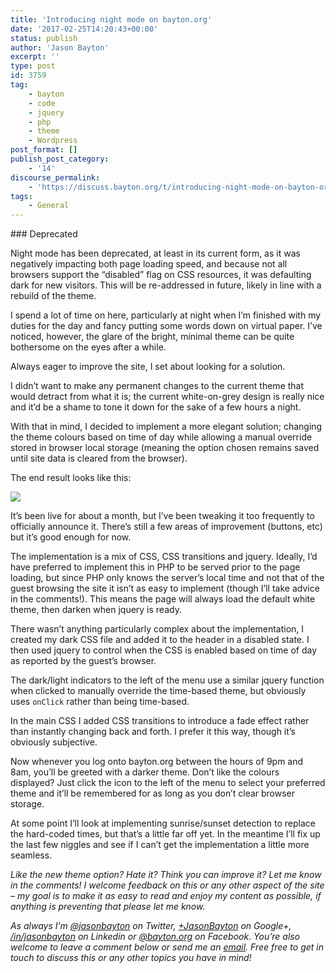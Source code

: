 ```yaml
---
title: 'Introducing night mode on bayton.org'
date: '2017-02-25T14:20:43+00:00'
status: publish
author: 'Jason Bayton'
excerpt: ''
type: post
id: 3759
tag:
    - bayton
    - code
    - jquery
    - php
    - theme
    - Wordpress
post_format: []
publish_post_category:
    - '14'
discourse_permalink:
    - 'https://discuss.bayton.org/t/introducing-night-mode-on-bayton-org/89'
tags:
    - General
---
```

<div class="callout callout-warning">### Deprecated

 Night mode has been deprecated, at least in its current form, as it was negatively impacting both page loading speed, and because not all browsers support the “disabled” flag on CSS resources, it was defaulting dark for new visitors. This will be re-addressed in future, likely in line with a rebuild of the theme. </div>I spend a lot of time on here, particularly at night when I’m finished with my duties for the day and fancy putting some words down on virtual paper. I’ve noticed, however, the glare of the bright, minimal theme can be quite bothersome on the eyes after a while.

Always eager to improve the site, I set about looking for a solution.

I didn’t want to make any permanent changes to the current theme that would detract from what it is; the current white-on-grey design is really nice and it’d be a shame to tone it down for the sake of a few hours a night.

With that in mind, I decided to implement a more elegant solution; changing the theme colours based on time of day while allowing a manual override stored in browser local storage (meaning the option chosen remains saved until site data is cleared from the browser).

The end result looks like this:

[![](https://r2_worker.bayton.workers.dev/uploads/2017/02/2017-1.gif)](/https://r2_worker.bayton.workers.dev/uploads/2017/02/2017-1.gif)

It’s been live for about a month, but I’ve been tweaking it too frequently to officially announce it. There’s still a few areas of improvement (buttons, etc) but it’s good enough for now.

The implementation is a mix of CSS, CSS transitions and jquery. Ideally, I’d have preferred to implement this in PHP to be served prior to the page loading, but since PHP only knows the server’s local time and not that of the guest browsing the site it isn’t as easy to implement (though I’ll take advice in the comments!). This means the page will always load the default white theme, then darken when jquery is ready.

There wasn’t anything particularly complex about the implementation, I created my dark CSS file and added it to the header in a disabled state. I then used jquery to control when the CSS is enabled based on time of day as reported by the guest’s browser.

The dark/light indicators to the left of the menu use a similar jquery function when clicked to manually override the time-based theme, but obviously uses `onClick` rather than being time-based.

In the main CSS I added CSS transitions to introduce a fade effect rather than instantly changing back and forth. I prefer it this way, though it’s obviously subjective.

Now whenever you log onto bayton.org between the hours of 9pm and 8am, you’ll be greeted with a darker theme. Don’t like the colours displayed? Just click the icon to the left of the menu to select your preferred theme and it’ll be remembered for as long as you don’t clear browser storage.

At some point I’ll look at implementing sunrise/sunset detection to replace the hard-coded times, but that’s a little far off yet. In the meantime I’ll fix up the last few niggles and see if I can’t get the implementation a little more seamless.

*Like the new theme option? Hate it? Think you can improve it? Let me know in the comments! I welcome feedback on this or any other aspect of the site – my goal is to make it as easy to read and enjoy my content as possible, if anything is preventing that please let me know.*

*As always I’m [@jasonbayton](https://twitter.com/jasonbayton) on Twitter, [+JasonBayton](https://twitter.com/jasonbayton) on Google+, [/in/jasonbayton](https://linkedin.com/in/jasonbayton) on Linkedin or [@bayton.org](https://facebook.com/bayton.org) on Facebook. You’re also welcome to leave a comment below or send me an [email](mailto:jason@bayton.org).* *Free free to get in touch to discuss this or any other topics you have in mind!*